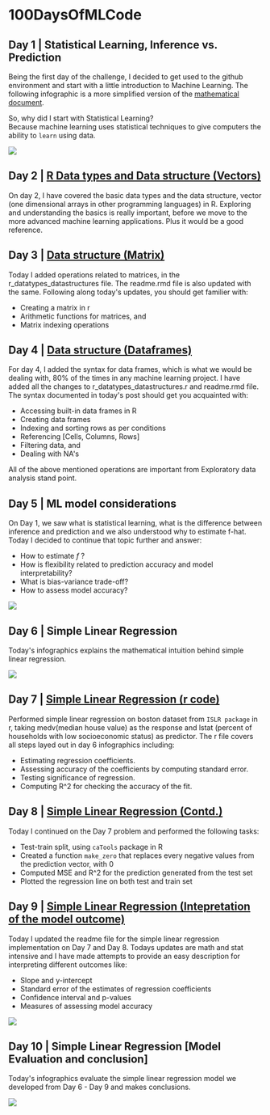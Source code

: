 # 100DaysOfMLCode

## Day 1 | Statistical Learning, Inference vs. Prediction  
Being the first day of the challenge, I decided to get used to the github environment and start with a little introduction to Machine 
Learning. The following infographic is a more simplified version of the [mathematical document](https://github.com/NikhilSawal/100DaysOfMLCode/blob/master/day%201/day%201.docx).  

So, why did I start with Statistical Learning?  
Because machine learning uses statistical techniques to give computers the ability to `learn` using data.  

![](Images/Day_1.png)  

## Day 2 | [R Data types and Data structure (Vectors)](https://github.com/NikhilSawal/100DaysOfMLCode/tree/master/Data%20types%20and%20data%20structures%20in%20r)  

On day 2, I have covered the basic data types and the data structure, vector (one dimensional arrays in other programming languages) in R.
Exploring and understanding the basics is really important, before we move to the more advanced machine learning applications. Plus it would be a good reference. 

## Day 3 | [Data structure (Matrix)](https://github.com/NikhilSawal/100DaysOfMLCode/tree/master/Data%20types%20and%20data%20structures%20in%20r)

Today I added operations related to matrices, in the r_datatypes_datastructures file. The readme.rmd file is also updated with the same. Following along today's updates, you should get familier with:  

* Creating a matrix in r
* Arithmetic functions for matrices, and
* Matrix indexing operations  

## Day 4 | [Data structure (Dataframes)](https://github.com/NikhilSawal/100DaysOfMLCode/tree/master/Data%20types%20and%20data%20structures%20in%20r)

For day 4, I added the syntax for data frames, which is what we would be dealing with, 80% of the times in any machine learning project. I have added all the changes to r_datatypes_datastructures.r and readme.rmd file. The syntax documented in today's post should get you acquainted with: 

* Accessing built-in data frames in R
* Creating data frames
* Indexing and sorting rows as per conditions
* Referencing [Cells, Columns, Rows]
* Filtering data, and
* Dealing with NA's  

All of the above mentioned operations are important from Exploratory data analysis stand point. 

## Day 5 | ML model considerations  
  
On Day 1, we saw what is statistical learning, what is the difference between inference and prediction and we also understood why to estimate f-hat. Today I decided to continue that topic further and answer:  
* How to estimate *f* ?
* How is flexibility related to prediction accuracy and model interpretability?
* What is bias-variance trade-off?
* How to assess model accuracy?  

![](Images/Day_5.png) 

## Day 6 | Simple Linear Regression 

Today's infographics explains the mathematical intuition behind simple linear regression.  

![](Images/Day_6.png) 

## Day 7 | [Simple Linear Regression (r code)](https://github.com/NikhilSawal/100DaysOfMLCode/tree/master/simple_linear_regression)  

Performed simple linear regression on boston dataset from `ISLR package` in r, taking medv(median house value) as the response and lstat (percent of households with low socioeconomic status) as predictor. The r file covers all steps layed out in day 6 infographics including:  
* Estimating regression coefficients.  
* Assessing accuracy of the coefficients by computing standard error.  
* Testing significance of regression.  
* Computing R^2 for checking the accuracy of the fit.  

## Day 8 | [Simple Linear Regression (Contd.)](https://github.com/NikhilSawal/100DaysOfMLCode/tree/master/simple_linear_regression)  

Today I continued on the Day 7 problem and performed the following tasks:  
* Test-train split, using `caTools` package in R
* Created a function `make_zero` that replaces every negative values from the prediction vector, with 0
* Computed MSE and R^2 for the prediction generated from the test set
* Plotted the regression line on both test and train set  

## Day 9 | [Simple Linear Regression (Intepretation of the model outcome)](https://github.com/NikhilSawal/100DaysOfMLCode/blob/master/simple_linear_regression/simple_linear_regression.rmd)  

Today I updated the readme file for the simple linear regression implementation on Day 7 and Day 8. Todays updates are math and stat intensive and I have made attempts to provide an easy description for interpreting different outcomes like:  
* Slope and y-intercept
* Standard error of the estimates of regression coefficients
* Confidence interval and p-values
* Measures of assessing model accuracy  

![](simple_linear_regression/Rplot.png)  

## Day 10 | Simple Linear Regression [Model Evaluation and conclusion]

Today's infographics evaluate the simple linear regression model we developed from Day 6 - Day 9 and makes conclusions.  

![](Images/Day_10.png) 
